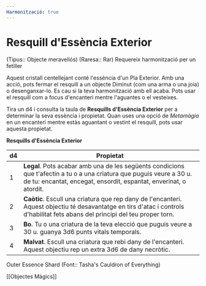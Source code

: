 ```yaml
---
Harmonització: true
---
```

# Resquill d'Essència Exterior

(Tipus:: Objecte meravellós) (Raresa:: Rar) 
Requereix harmonització per un fetiller

Aquest cristall centellejant conté l'essència d'un Pla Exterior. Amb una acció, pots fermar el resquill a un objecte Diminut (com una arma o una joia) o desenganxar-lo. Es cau si la teva harmonització amb ell acaba. Pots usar el resquill com a focus d'encanteri mentre l'aguantes o el vesteixes.

Tira un d4 i consulta la taula de **Resquills d'Essència Exterior** per a determinar la seva essència i propietat. Quan uses una opció de *Metamàgia* en un encanteri mentre estàs aguantant o vestint el resquill, pots usar aquesta propietat.

**Resquills d'Essència Exterior**

| d4 | Propietat |
| ---- | ---- |
| 1 | **Legal**. Pots acabar amb una de les següents condicions que t'afectin a tu o a una criatura que puguis veure a 30 u. de tu: encantat, encegat, ensordit, espantat, enverinat, o atordit. |
| 2 | **Caòtic**. Escull una criatura que rep dany de l'encanteri. Aquest objectiu té desavantatge en tirs d'atac i controls d'habilitat fets abans del principi del teu proper torn. |
| 3 | **Bo**. Tu o una criatura de la teva elecció que puguis veure a 30 u. guanya 3d6 punts vitals temporals. |
| 4 | **Malvat**. Escull una criatura que rebi dany de l'encanteri. Aquest objectiu rep un extra 3d6 de dany necròtic. |

Outer Essence Shard (Font:: Tasha's Cauldron of Everything)

[[Objectes Màgics]]